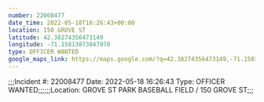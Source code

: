 ```yaml
---
number: 22008477
date_time: 2022-05-18T16:26:43+00:00
location: 150 GROVE ST
latitude: 42.38274356473149
longitude: -71.15813873047078
type: OFFICER WANTED
google_maps_link: https://maps.google.com/?q=42.38274356473149,-71.15813873047078
---
```


;;;Incident #: 22008477  Date: 2022-05-18 16:26:43   Type: OFFICER WANTED;;;;;;Location: GROVE ST PARK BASEBALL FIELD / 150 GROVE ST;;;
